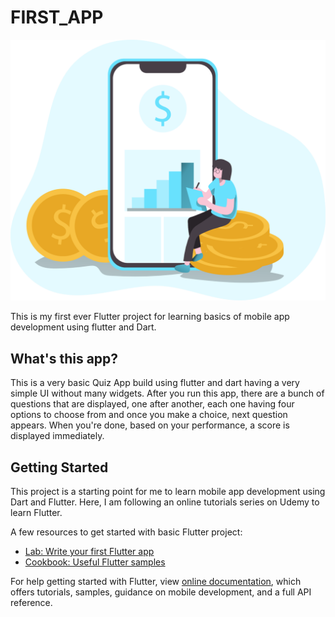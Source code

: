 # FIRST_APP

![alt text](https://raw.githubusercontent.com/shahgauravraj/first_app/master/assets/images/finance_app.png)


This is my first ever Flutter project for learning basics of mobile app development using flutter and Dart.

## What's this app?

This is a very basic Quiz App build using flutter and dart having a very simple UI without many widgets. After you run this app, there are a bunch of questions that are displayed, one after another, each one having four options to choose from and once you make a choice, next question appears. When you're done, based on your performance, a score is displayed immediately.

## Getting Started

This project is a starting point for me to learn mobile app development using Dart and Flutter. Here, I am following an online tutorials series on Udemy to learn Flutter.

A few resources to get started with basic Flutter project:

- [Lab: Write your first Flutter app](https://flutter.dev/docs/get-started/codelab)
- [Cookbook: Useful Flutter samples](https://flutter.dev/docs/cookbook)

For help getting started with Flutter, view
[online documentation](https://flutter.dev/docs), which offers tutorials,
samples, guidance on mobile development, and a full API reference.
